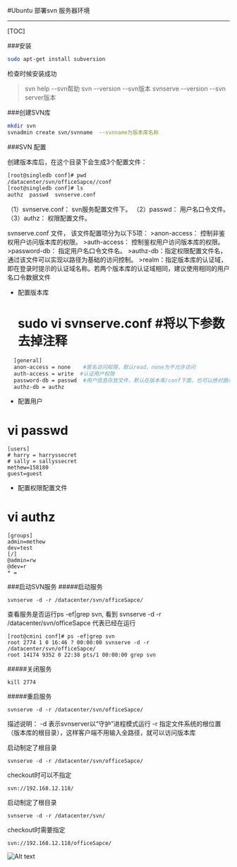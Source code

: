 #Ubuntu  部署svn 服务器环境


-------------------

[TOC]

###安装
``` bash
sudo apt-get install subversion
```

检查时候安装成功
>svn help --svn帮助
>svn --version --svn版本
>svnserve --version --svn server版本

###创建SVN库
``` bash
mkdir svn
svnadmin create svn/svnname  --svnname为版本库名称
```

###SVN 配置

创建版本库后，在这个目录下会生成3个配置文件：
``` bash
[root@singledb conf]# pwd
/datacenter/svn/officeSapce//conf
[root@singledb conf]# ls
authz  passwd  svnserve.conf
```


（1）svnserve.conf：  svn服务配置文件下。 
（2）passwd： 用户名口令文件。 
（3）authz： 权限配置文件。  
  
svnserve.conf 文件， 该文件配置项分为以下5项： 
       >anon-access： 控制非鉴权用户访问版本库的权限。 
       >auth-access：  控制鉴权用户访问版本库的权限。 
       >password-db： 指定用户名口令文件名。 
       >authz-db：指定权限配置文件名，通过该文件可以实现以路径为基础的访问控制。 
       >realm：指定版本库的认证域，即在登录时提示的认证域名称。若两个版本库的认证域相同，建议使用相同的用户名口令数据文件 

* 配置版本库
  # sudo vi svnserve.conf  #将以下参数去掉注释 
``` bash
  [general] 
  anon-access = none    #匿名访问权限，默认read，none为不允许访问 
  auth-access = write  #认证用户权限  
  password-db = passwd  #用户信息存放文件，默认在版本库/conf下面，也可以绝对路径指定文件位置 
  authz-db = authz
```

* 配置用户
 # vi passwd
``` 
[users]
# harry = harryssecret
# sally = sallyssecret
methew=158180
guest=guest
```
* 配置权限配置文件 
 # vi authz
``` 
[groups]
admin=methew
dev=test
[/]
@admin=rw
@dev=r
* =
```

###启动SVN服务
#####启动服务
```
svnserve -d -r /datacenter/svn/officeSapce/
```
查看服务是否运行ps -ef|grep svn, 看到 svnserve -d -r /datacenter/svn/officeSapce 代表已经在运行
```
[root@cmini conf]# ps -ef|grep svn
root 2774 1 0 16:46 ? 00:00:00 svnserve -d -r /datacenter/svn/officeSapce/
root 14174 9352 0 22:38 pts/1 00:00:00 grep svn
```
#####关闭服务
```
kill 2774
```

#####重启服务
```
svnserve -d -r /datacenter/svn/officeSapce/
```
描述说明：
-d 表示svnserver以“守护”进程模式运行
-r 指定文件系统的根位置（版本库的根目录），这样客户端不用输入全路径，就可以访问版本库

启动制定了根目录
```
svnserve -d -r /datacenter/svn/officeSapce/
```
checkout时可以不指定
```
svn://192.168.12.118/
```
启动制定了根目录
```
svnserve -d -r /datacenter/svn/
```
checkout时需要指定
```
svn://192.168.12.118/officeSapce/
```
![Alt text](https://raw.githubusercontent.com/wangmax0330/dacp-image/master/20160521140558.png)
